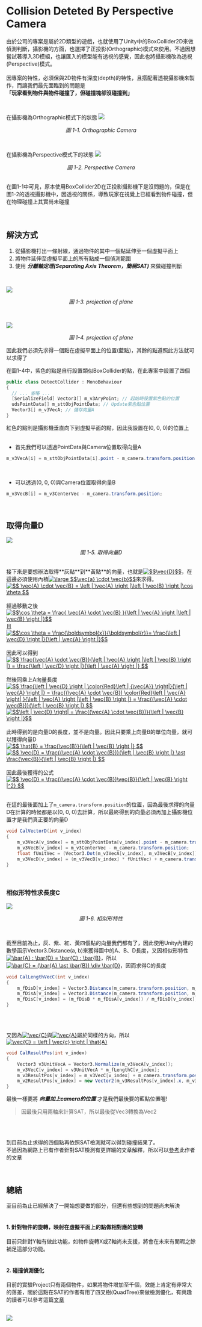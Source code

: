 # Collision Deteted By Perspective Camera

由於公司的專案是屬於2D類型的遊戲，也就使用了Unity中的BoxCollider2D來做偵測判斷，攝影機的方面，也選擇了正投影(Orthographic)模式來使用。不過因想嘗試著導入3D模組，也讓匯入的模型能有透視的感覺，因此也將攝影機改為透視(Perspective)模式。
<br>
<br>
因專案的特性，必須保與2D物件有深度(depth)的特性，且搭配著透視攝影機來製作，而讓我們最先面臨到的問題是<br>
<strong>「玩家看到物件與物件碰撞了，但碰撞塊卻沒碰撞到」</strong>

<br>
<p align="left">
在攝影機為Orthographic模式下的狀態
<img style="margin:auto;"  src="https://github.com/destiny5420/DetectedCollider/blob/SAT_Detected/GithubImage/Artboard_1.png">
</p>
<p align="center"><em>圖 1-1. Orthographic Camera</em></p>

<br>
<p align="left">
在攝影機為Perspective模式下的狀態
<img style="margin:auto;"  src="https://github.com/destiny5420/DetectedCollider/blob/SAT_Detected/GithubImage/Artboard_2.png">
</p>
<p align="center"><em>圖 1-2. Perspective Camera</em></p>

<br>
在圖1-1中可見，原本使用BoxCollider2D在正投影攝影機下是沒問題的，但是在圖1-2的透視攝影機中，因透視的關係，導致玩家在視覺上已經看到物件碰撞，但在物理碰撞上其實尚未碰撞
<br>
<br>
<br>

## 解決方式
1. 從攝影機打出一條射線，通過物件的其中一個點延伸至一個虛擬平面上
2. 將物件延伸至虛擬平面上的所有點成一個偵測範圍
3. 使用 <em>**分離軸定理(Separating Axis Theorem，簡稱SAT)**</em> 來做碰撞判斷

<br>
<p align="left">
<img style="margin:auto;"  src="https://github.com/destiny5420/DetectedCollider/blob/SAT_Detected/GithubImage/Artboard_3.png">
</p>
<p align="center"><em>圖 1-3. projection of plane</em></p>

<br>

<p align="left">
<img style="margin:auto;"  src="https://github.com/destiny5420/DetectedCollider/blob/SAT_Detected/GithubImage/Artboard_4.png">
</p>
<p align="center"><em>圖 1-4. projection of plane</em></p>

因此我們必須先求得一個點在虛擬平面上的位置(藍點)，其餘的點遵照此方法就可以求得了<br>

在圖1-4中，紫色的點是自行設置類似BoxCollider的點，在此專案中設置了四個
```C#
public class DetectCollider : MonoBehaviour
{
  // ... 省略 ...
  [SerializeField] Vector3[] m_v3AryPoint; // 起始時設置紫色點的位置
  udsPointData[] m_sttObjPointData; // Update紫色點位置
  Vector3[] m_v3VecA; // 儲存向量A
}
```

紅色的點則是攝影機垂直向下到虛擬平面的點，因此我設置在(0, 0, 0)的位置上
<br>
<br>

* 首先我們可以透過PointData與Camera位置取得向量A
```C#
m_v3VecA[i] = m_sttObjPointData[i].point - m_camera.transform.position
```

<br>

* 可以透過(0, 0, 0)與Camera位置取得向量B
```C#
m_v3VecB[i] = m_v3CenterVec - m_camera.transform.position;
```

<br>

## 取得向量D
<p align="left">
<img style="margin:auto;"  src="https://github.com/destiny5420/DetectedCollider/blob/SAT_Detected/GithubImage/Artboard_5.png">
</p>
<p align="center"><em>圖 1-5. 取得向量D</em></p>

<br>
接下來是要想辦法取得**灰點**到**黃點**的向量，也就是<a href="https://www.codecogs.com/eqnedit.php?latex=$$\vec{D}$$" target="_blank"><img src="https://latex.codecogs.com/gif.latex?$$\vec{D}$$" title="$$\vec{D}$$" /></a>，在這邊必須使用內積<a href="https://www.codecogs.com/eqnedit.php?latex=\dpi{120}&space;\large&space;$$\vec{a}&space;\cdot&space;\vec{b}$$" target="_blank"><img src="https://latex.codecogs.com/png.latex?\dpi{120}&space;\large&space;$$\vec{a}&space;\cdot&space;\vec{b}$$" title="\large $$\vec{a} \cdot \vec{b}$$" /></a>來求得。<br>
<a href="https://www.codecogs.com/eqnedit.php?latex=$$&space;\vec{A}&space;\cdot&space;\vec{B}&space;=&space;\left&space;|&space;\vec{A}&space;\right&space;|\left&space;|&space;\vec{B}&space;\right&space;|\cos&space;\theta&space;$$" target="_blank"><img src="https://latex.codecogs.com/gif.latex?$$&space;\vec{A}&space;\cdot&space;\vec{B}&space;=&space;\left&space;|&space;\vec{A}&space;\right&space;|\left&space;|&space;\vec{B}&space;\right&space;|\cos&space;\theta&space;$$" title="$$ \vec{A} \cdot \vec{B} = \left | \vec{A} \right |\left | \vec{B} \right |\cos \theta $$" /></a><br><br>
經過移動之後<br>
<a href="https://www.codecogs.com/eqnedit.php?latex=$$\cos&space;\theta&space;=&space;\frac{&space;\vec{A}&space;\cdot&space;\vec{B}&space;}{\left&space;|&space;\vec{A}&space;\right&space;|\left&space;|&space;\vec{B}&space;\right&space;|}$$" target="_blank"><img src="https://latex.codecogs.com/gif.latex?$$\cos&space;\theta&space;=&space;\frac{&space;\vec{A}&space;\cdot&space;\vec{B}&space;}{\left&space;|&space;\vec{A}&space;\right&space;|\left&space;|&space;\vec{B}&space;\right&space;|}$$" title="$$\cos \theta = \frac{ \vec{A} \cdot \vec{B} }{\left | \vec{A} \right |\left | \vec{B} \right |}$$" /></a><br>
且<br>
<a href="https://www.codecogs.com/eqnedit.php?latex=$$\cos&space;\theta&space;=&space;\frac{\boldsymbol{x}}{\boldsymbol{r}}=&space;\frac{\left&space;|&space;\vec{D}&space;\right&space;|}{\left&space;|&space;\vec{A}&space;\right&space;|}$$" target="_blank"><img src="https://latex.codecogs.com/gif.latex?$$\cos&space;\theta&space;=&space;\frac{\boldsymbol{x}}{\boldsymbol{r}}=&space;\frac{\left&space;|&space;\vec{D}&space;\right&space;|}{\left&space;|&space;\vec{A}&space;\right&space;|}$$" title="$$\cos \theta = \frac{\boldsymbol{x}}{\boldsymbol{r}}= \frac{\left | \vec{D} \right |}{\left | \vec{A} \right |}$$" /></a><br><br>
因此可以得到<br>
<a href="https://www.codecogs.com/eqnedit.php?latex=$$&space;\frac{\vec{A}&space;\cdot&space;\vec{B}}{\left&space;|&space;\vec{A}&space;\right&space;|\left&space;|&space;\vec{B}&space;\right&space;|}&space;=&space;\frac{\left&space;|&space;\vec{D}&space;\right&space;|}{\left&space;|&space;\vec{A}&space;\right&space;|}&space;$$" target="_blank"><img src="https://latex.codecogs.com/png.latex?$$&space;\frac{\vec{A}&space;\cdot&space;\vec{B}}{\left&space;|&space;\vec{A}&space;\right&space;|\left&space;|&space;\vec{B}&space;\right&space;|}&space;=&space;\frac{\left&space;|&space;\vec{D}&space;\right&space;|}{\left&space;|&space;\vec{A}&space;\right&space;|}&space;$$" title="$$ \frac{\vec{A} \cdot \vec{B}}{\left | \vec{A} \right |\left | \vec{B} \right |} = \frac{\left | \vec{D} \right |}{\left | \vec{A} \right |} $$" /></a><br><br>
然後同乘上A向量長度<br>
<a href="https://www.codecogs.com/eqnedit.php?latex=$$&space;\frac{\left&space;|&space;\vec{D}&space;\right&space;|&space;\color{Red}\left&space;|&space;{\vec{A}}&space;\right|}{\left&space;|&space;\vec{A}&space;\right&space;|}&space;=&space;\frac{(\vec{A}&space;\cdot&space;\vec{B})&space;\color{Red}\left&space;|&space;\vec{A}&space;\right|&space;}{\left&space;|&space;\vec{A}&space;\right&space;|\left&space;|&space;\vec{B}&space;\right&space;|}&space;=&space;\frac{(\vec{A}&space;\cdot&space;\vec{B})}{\left&space;|&space;\vec{B}&space;\right&space;|}&space;$$" target="_blank"><img src="https://latex.codecogs.com/gif.latex?$$&space;\frac{\left&space;|&space;\vec{D}&space;\right&space;|&space;\color{Red}\left&space;|&space;{\vec{A}}&space;\right|}{\left&space;|&space;\vec{A}&space;\right&space;|}&space;=&space;\frac{(\vec{A}&space;\cdot&space;\vec{B})&space;\color{Red}\left&space;|&space;\vec{A}&space;\right|&space;}{\left&space;|&space;\vec{A}&space;\right&space;|\left&space;|&space;\vec{B}&space;\right&space;|}&space;=&space;\frac{(\vec{A}&space;\cdot&space;\vec{B})}{\left&space;|&space;\vec{B}&space;\right&space;|}&space;$$" title="$$ \frac{\left | \vec{D} \right | \color{Red}\left | {\vec{A}} \right|}{\left | \vec{A} \right |} = \frac{(\vec{A} \cdot \vec{B}) \color{Red}\left | \vec{A} \right| }{\left | \vec{A} \right |\left | \vec{B} \right |} = \frac{(\vec{A} \cdot \vec{B})}{\left | \vec{B} \right |} $$" /></a><br>
<a href="https://www.codecogs.com/eqnedit.php?latex=$$\left&space;|&space;\vec{D}&space;\right|&space;=&space;\frac{(\vec{A}&space;\cdot&space;\vec{B})}{\left&space;|&space;\vec{B}&space;\right&space;|}$$" target="_blank"><img src="https://latex.codecogs.com/gif.latex?$$\left&space;|&space;\vec{D}&space;\right|&space;=&space;\frac{(\vec{A}&space;\cdot&space;\vec{B})}{\left&space;|&space;\vec{B}&space;\right&space;|}$$" title="$$\left | \vec{D} \right| = \frac{(\vec{A} \cdot \vec{B})}{\left | \vec{B} \right |}$$" /></a><br><br>
此時得到的是向量D的長度，並不是向量。因此只要乘上向量B的單位向量，就可以獲得向量D<br>
<a href="https://www.codecogs.com/eqnedit.php?latex=$$&space;\hat{B}&space;=&space;\frac{\vec{B}}{\left&space;|&space;\vec{B}&space;\right&space;|}&space;$$" target="_blank"><img src="https://latex.codecogs.com/png.latex?$$&space;\hat{B}&space;=&space;\frac{\vec{B}}{\left&space;|&space;\vec{B}&space;\right&space;|}&space;$$" title="$$ \hat{B} = \frac{\vec{B}}{\left | \vec{B} \right |} $$" /></a><br>
<a href="https://www.codecogs.com/eqnedit.php?latex=$$&space;\vec{D}&space;=&space;\frac{(\vec{A}&space;\cdot&space;\vec{B})}{\left&space;|&space;\vec{B}&space;\right&space;|}&space;\ast&space;\frac{\vec{B}}{\left&space;|&space;\vec{B}&space;\right&space;|}&space;$$" target="_blank"><img src="https://latex.codecogs.com/png.latex?$$&space;\vec{D}&space;=&space;\frac{(\vec{A}&space;\cdot&space;\vec{B})}{\left&space;|&space;\vec{B}&space;\right&space;|}&space;\ast&space;\frac{\vec{B}}{\left&space;|&space;\vec{B}&space;\right&space;|}&space;$$" title="$$ \vec{D} = \frac{(\vec{A} \cdot \vec{B})}{\left | \vec{B} \right |} \ast \frac{\vec{B}}{\left | \vec{B} \right |} $$" /></a><br><br>
因此最後獲得的公式<br>
<a href="https://www.codecogs.com/eqnedit.php?latex=$$&space;\vec{D}&space;=&space;\frac{(\vec{A}&space;\cdot&space;\vec{B})\vec{B}}{\left&space;|&space;\vec{B}&space;\right&space;|^2}&space;$$" target="_blank"><img src="https://latex.codecogs.com/png.latex?$$&space;\vec{D}&space;=&space;\frac{(\vec{A}&space;\cdot&space;\vec{B})\vec{B}}{\left&space;|&space;\vec{B}&space;\right&space;|^2}&space;$$" title="$$ \vec{D} = \frac{(\vec{A} \cdot \vec{B})\vec{B}}{\left | \vec{B} \right |^2} $$" /></a>
<br>
<br>

在這的最後面加上了`m_camera.transform.position`的位置，因為最後求得的向量D在計算的時候都是以(0, 0, 0)去計算，所以最終得到的向量必須再加上攝影機位置才是我們真正要的向量D
```C#
void CalVectorD(int v_index)
{
    m_v3VecA[v_index] = m_sttObjPointData[v_index].point - m_camera.transform.position;
    m_v3VecB[v_index] = m_v3CenterVec - m_camera.transform.position;
    float fUnitVec = (Vector3.Dot(m_v3VecA[v_index], m_v3VecB[v_index]) / Common.DisForVector3(m_v3VecB[v_index]));
    m_v3VecD[v_index] = (m_v3VecB[v_index] * fUnitVec) + m_camera.transform.position;
}
```
<br>

### 相似形特性求長度C
<p align="left">
<img style="margin:auto;"  src="https://github.com/destiny5420/DetectedCollider/blob/SAT_Detected/GithubImage/Artboard_6.png">
</p>
<p align="center"><em>圖 1-6. 相似形特性</em></p>

<br>

截至目前為止，灰、紫、紅、黃四個點的向量我們都有了，因此使用Unity內建的數學函示Vector3.Distance(a, b)來獲得圖中的A、B、D長度，又因相似形特性<a href="https://www.codecogs.com/eqnedit.php?latex=\bar{A}&space;:&space;\bar{D}&space;=&space;\bar{C}&space;:&space;\bar{B}" target="_blank"><img src="https://latex.codecogs.com/png.latex?\bar{A}&space;:&space;\bar{D}&space;=&space;\bar{C}&space;:&space;\bar{B}" title="\bar{A} : \bar{D} = \bar{C} : \bar{B}" /></a>，所以<a href="https://www.codecogs.com/eqnedit.php?latex=\bar{C}&space;=&space;(\bar{A}&space;\ast&space;\bar{B})&space;\div&space;\bar{D}" target="_blank"><img src="https://latex.codecogs.com/png.latex?\bar{C}&space;=&space;(\bar{A}&space;\ast&space;\bar{B})&space;\div&space;\bar{D}" title="\bar{C} = (\bar{A} \ast \bar{B}) \div \bar{D}" /></a>，因而求得C的長度

```C#
void CalLengthVecC(int v_index)
{
    m_fDisD[v_index] = Vector3.Distance(m_camera.transform.position, m_v3VecD[v_index]);
    m_fDisA[v_index] = Vector3.Distance(m_camera.transform.position, m_sttObjPointData[v_index].point);
    m_fDisC[v_index] = (m_fDisB * m_fDisA[v_index]) / m_fDisD[v_index];
}
```
<br>
<br>

又因為<a href="https://www.codecogs.com/eqnedit.php?latex=\vec{C}" target="_blank"><img src="https://latex.codecogs.com/png.latex?\vec{C}" title="\vec{C}" /></a>與<a href="https://www.codecogs.com/eqnedit.php?latex=\vec{A}" target="_blank"><img src="https://latex.codecogs.com/png.latex?\vec{A}" title="\vec{A}" /></a>屬於同樣的方向，所以<a href="https://www.codecogs.com/eqnedit.php?latex=\vec{C}&space;=&space;\left&space;|&space;\vec{c}&space;\right&space;|&space;\hat{A}" target="_blank"><img src="https://latex.codecogs.com/png.latex?\vec{C}&space;=&space;\left&space;|&space;\vec{c}&space;\right&space;|&space;\hat{A}" title="\vec{C} = \left | \vec{c} \right | \hat{A}" /></a>

```C#
void CalResultPos(int v_index)
{
    Vector3 v3UnitVecA = Vector3.Normalize(m_v3VecA[v_index]);
    m_v3VecC[v_index] = v3UnitVecA * m_fLengthC[v_index];
    m_v3ResultPos[v_index] = m_v3VecC[v_index] + m_camera.transform.position; 
    m_v2ResultPos[v_index] = new Vector2(m_v3ResultPos[v_index].x, m_v3ResultPos[v_index].z);
}
```
最後一樣要將 ***向量加上camera的位置*** 才是我們最後要的藍點位置喔!
> 因最後只用兩軸來計算SAT，所以最後從Vec3轉換為Vec2<br>

<br>
<br>

到目前為止求得的四個點再依照SAT檢測就可以得到碰撞結果了。<br>
不過因為網路上已有作者針對SAT檢測有更詳細的文章解釋，所以可以[參考](http://davidhsu666.com/archives/gamecollisiondetection/)此作者的文章

<br>

## 總結
至目前為止已經解決了一開始想要做的部分，但還有些想到的問題尚未解決<br>
<br>

#### 1. 針對物件的旋轉，映射在虛擬平面上的點做相對應的旋轉
目前只針對Y軸有做此功能，如物件旋轉X或Z軸尚未支援，將會在未來有閒暇之餘補足這部分功能。<br>
<br>

#### 2. 碰撞偵測優化
目前的實驗Project只有兩個物件，如果將物件增加至千個，效能上肯定有非常大的落差，關於這點在SAT的作者有用了四叉樹(QuadTree)來做檢測優化，有興趣的讀者可以參考這篇[文章](http://davidhsu666.com/archives/quadtree_in_2d/)<br>
<br>

<img style="margin:auto;"  src="https://github.com/destiny5420/DetectedCollider/blob/SAT_Detected/GithubImage/GifImage_1.gif">
</p>
